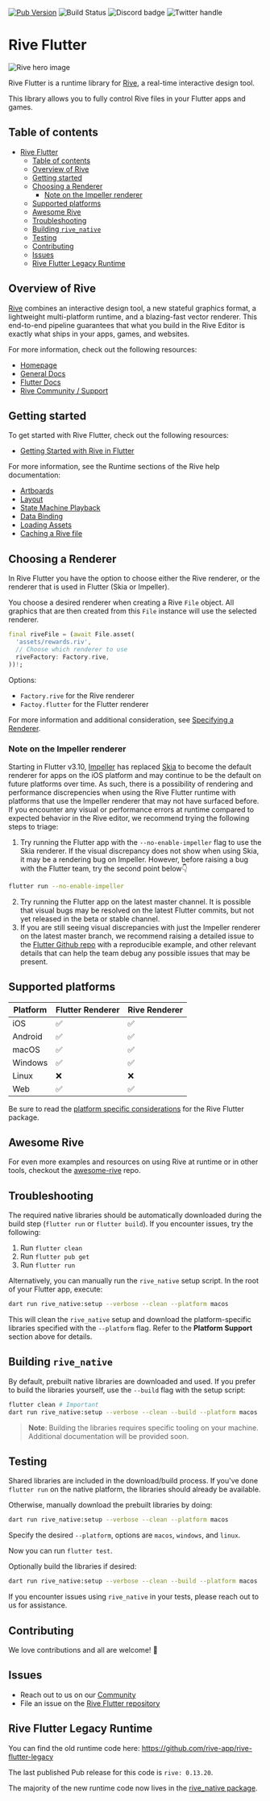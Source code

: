 [![Pub Version](https://img.shields.io/pub/v/rive)](https://pub.dev/packages/rive)
![Build Status](https://github.com/rive-app/rive-flutter/actions/workflows/tests.yaml/badge.svg)
![Discord badge](https://img.shields.io/discord/532365473602600965)
![Twitter handle](https://img.shields.io/twitter/follow/rive_app.svg?style=social&label=Follow)

# Rive Flutter

![Rive hero image](https://cdn.rive.app/rive_logo_dark_bg.png)

Rive Flutter is a runtime library for [Rive](https://rive.app), a real-time interactive design tool.

This library allows you to fully control Rive files in your Flutter apps and games.

## Table of contents

- [Rive Flutter](#rive-flutter)
  - [Table of contents](#table-of-contents)
  - [Overview of Rive](#overview-of-rive)
  - [Getting started](#getting-started)
  - [Choosing a Renderer](#choosing-a-renderer)
    - [Note on the Impeller renderer](#note-on-the-impeller-renderer)
  - [Supported platforms](#supported-platforms)
  - [Awesome Rive](#awesome-rive)
  - [Troubleshooting](#troubleshooting)
  - [Building `rive_native`](#building-rive_native)
  - [Testing](#testing)
  - [Contributing](#contributing)
  - [Issues](#issues)
  - [Rive Flutter Legacy Runtime](#rive-flutter-legacy-runtime)

## Overview of Rive

[Rive](https://rive.app) combines an interactive design tool, a new stateful graphics format, a lightweight multi-platform runtime, and a blazing-fast vector renderer. This end-to-end pipeline guarantees that what you build in the Rive Editor is exactly what ships in your apps, games, and websites.

For more information, check out the following resources:

- [Homepage](https://rive.app/)
- [General Docs](https://rive.app/docs/)
- [Flutter Docs](https://rive.app/docs/runtimes/flutter/flutter)
- [Rive Community / Support](https://community.rive.app/c/support/)

## Getting started

To get started with Rive Flutter, check out the following resources:

- [Getting Started with Rive in Flutter](https://rive.app/docs/runtimes/flutter/flutter)

For more information, see the Runtime sections of the Rive help documentation:

- [Artboards](https://rive.app/docs/runtimes/artboards)
- [Layout](https://rive.app/docs/runtimes/layout)
- [State Machine Playback](https://rive.app/docs/runtimes/state-machines)
- [Data Binding](https://rive.app/docs/runtimes/data-binding)
- [Loading Assets](https://rive.app/docs/runtimes/loading-assets)
- [Caching a Rive file](https://rive.app/docs/runtimes/caching-a-rive-file)

## Choosing a Renderer

In Rive Flutter you have the option to choose either the Rive renderer, or the renderer that is used in Flutter (Skia or Impeller).

You choose a desired renderer when creating a Rive `File` object. All graphics that are then created from this `File` instance will use the selected renderer.

```dart
final riveFile = (await File.asset(
  'assets/rewards.riv',
  // Choose which renderer to use
  riveFactory: Factory.rive,
))!;
```

Options:

- `Factory.rive` for the Rive renderer
- `Factoy.flutter` for the Flutter renderer

For more information and additional consideration, see [Specifying a Renderer](https://rive.app/docs/runtimes/flutter/flutter#specifying-a-renderer).

### Note on the Impeller renderer

Starting in Flutter v3.10, [Impeller](https://docs.flutter.dev/perf/impeller) has replaced [Skia](https://skia.org/) to become the default renderer for apps on the iOS platform and may continue to be the default on future platforms over time. As such, there is a possibility of rendering and performance discrepencies when using the Rive Flutter runtime with platforms that use the Impeller renderer that may not have surfaced before. If you encounter any visual or performance errors at runtime compared to expected behavior in the Rive editor, we recommend trying the following steps to triage:

1. Try running the Flutter app with the `--no-enable-impeller` flag to use the Skia renderer. If the visual discrepancy does not show when using Skia, it may be a rendering bug on Impeller. However, before raising a bug with the Flutter team, try the second point below👇

```bash
flutter run --no-enable-impeller
```

2. Try running the Flutter app on the latest master channel. It is possible that visual bugs may be resolved on the latest Flutter commits, but not yet released in the beta or stable channel.
3. If you are still seeing visual discrepancies with just the Impeller renderer on the latest master branch, we recommend raising a detailed issue to the [Flutter Github repo](https://github.com/flutter/flutter) with a reproducible example, and other relevant details that can help the team debug any possible issues that may be present.

## Supported platforms

| Platform | Flutter Renderer | Rive Renderer |
| -------- | ---------------- | ------------- |
| iOS      | ✅               | ✅            |
| Android  | ✅               | ✅            |
| macOS    | ✅               | ✅            |
| Windows  | ✅               | ✅            |
| Linux    | ❌               | ❌            |
| Web      | ✅               | ✅            |

Be sure to read the [platform specific considerations](platform_considerations.md) for the Rive Flutter package.

## Awesome Rive

For even more examples and resources on using Rive at runtime or in other tools, checkout the [awesome-rive](https://github.com/rive-app/awesome-rive) repo.

## Troubleshooting

The required native libraries should be automatically downloaded during the build step (`flutter run` or `flutter build`). If you encounter issues, try the following:

1. Run `flutter clean`
2. Run `flutter pub get`
3. Run `flutter run`

Alternatively, you can manually run the `rive_native` setup script. In the root of your Flutter app, execute:

```bash
dart run rive_native:setup --verbose --clean --platform macos
```

This will clean the `rive_native` setup and download the platform-specific libraries specified with the `--platform` flag. Refer to the **Platform Support** section above for details.

## Building `rive_native`

By default, prebuilt native libraries are downloaded and used. If you prefer to build the libraries yourself, use the `--build` flag with the setup script:

```bash
flutter clean # Important
dart run rive_native:setup --verbose --clean --build --platform macos
```

> **Note**: Building the libraries requires specific tooling on your machine. Additional documentation will be provided soon.

## Testing

Shared libraries are included in the download/build process. If you've done `flutter run` on the native platform, the libraries should already be available.

Otherwise, manually download the prebuilt libraries by doing:

```bash
dart run rive_native:setup --verbose --clean --platform macos
```

Specify the desired `--platform`, options are `macos`, `windows`, and `linux`.

Now you can run `flutter test`.

Optionally build the libraries if desired:

```bash
dart run rive_native:setup --verbose --clean --build --platform macos
```

If you encounter issues using `rive_native` in your tests, please reach out to us for assistance.

## Contributing

We love contributions and all are welcome! 💙

## Issues

- Reach out to us on our [Community](https://community.rive.app/feed)
- File an issue on the [Rive Flutter repository](https://github.com/rive-app/rive-flutter/issues)

## Rive Flutter Legacy Runtime

You can find the old runtime code here: https://github.com/rive-app/rive-flutter-legacy

The last published Pub release for this code is `rive: 0.13.20`.

The majority of the new runtime code now lives in the [rive_native package](https://pub.dev/packages/rive_native).
